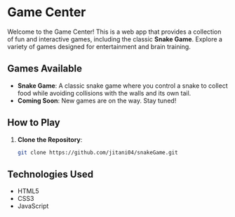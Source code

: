 # Game Center

Welcome to the Game Center! This is a web app that provides a collection of fun and interactive games, including the classic **Snake Game**. Explore a variety of games designed for entertainment and brain training.

## Games Available

- **Snake Game**: A classic snake game where you control a snake to collect food while avoiding collisions with the walls and its own tail.
- **Coming Soon**: New games are on the way. Stay tuned!

## How to Play

1. **Clone the Repository**:

   ```bash
   git clone https://github.com/jitani04/snakeGame.git
## Technologies Used
- HTML5
- CSS3
- JavaScript
